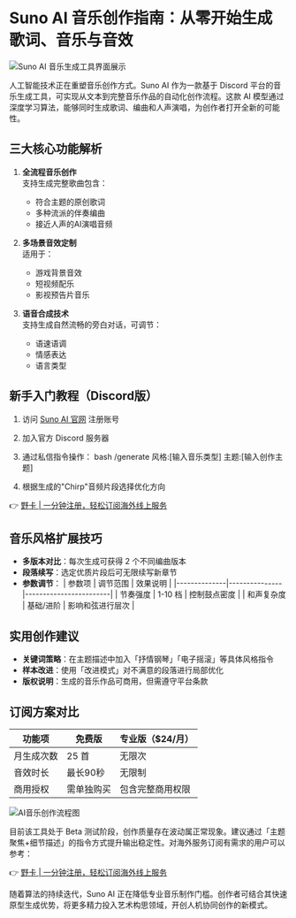 # Suno AI 音乐创作指南：从零开始生成歌词、音乐与音效

![Suno AI 音乐生成工具界面展示](https://bbtdd.com/wp-content/uploads/img/69103235184.webp)

人工智能技术正在重塑音乐创作方式。Suno AI 作为一款基于 Discord 平台的音乐生成工具，可实现从文本到完整音乐作品的自动化创作流程。这款 AI 模型通过深度学习算法，能够同时生成歌词、编曲和人声演唱，为创作者打开全新的可能性。

## 三大核心功能解析
1. **全流程音乐创作**  
   支持生成完整歌曲包含：
   - 符合主题的原创歌词
   - 多种流派的伴奏编曲
   - 接近人声的AI演唱音频

2. **多场景音效定制**  
   适用于：
   - 游戏背景音效
   - 短视频配乐
   - 影视预告片音乐

3. **语音合成技术**  
   支持生成自然流畅的旁白对话，可调节：
   - 语速语调
   - 情感表达
   - 语言类型

## 新手入门教程（Discord版）
1. 访问 [Suno AI 官网](https://suno.ai) 注册账号
2. 加入官方 Discord 服务器
3. 通过私信指令操作：
   bash
   /generate 风格:[输入音乐类型] 主题:[输入创作主题]
   
4. 根据生成的"Chirp"音频片段选择优化方向

👉 [野卡 | 一分钟注册，轻松订阅海外线上服务](https://bbtdd.com/yeka)

## 音乐风格扩展技巧
- **多版本对比**：每次生成可获得 2 个不同编曲版本
- **段落续写**：选定优质片段后可无限续写新章节
- **参数调节**：
  | 参数项       | 调节范围      | 效果说明               |
  |--------------|---------------|------------------------|
  | 节奏强度     | 1-10 档       | 控制鼓点密度           |
  | 和声复杂度   | 基础/进阶     | 影响和弦进行层次       |

## 实用创作建议
- **关键词策略**：在主题描述中加入「抒情钢琴」「电子摇滚」等具体风格指令
- **样本改进**：使用「改进模式」对不满意的段落进行局部优化
- **版权说明**：生成的音乐作品可商用，但需遵守平台条款

## 订阅方案对比
| 功能项         | 免费版             | 专业版（$24/月）    |
|----------------|--------------------|---------------------|
| 月生成次数      | 25 首             | 无限次              |
| 音效时长        | 最长90秒          | 无限制              |
| 商用授权        | 需单独购买       | 包含完整商用权限    |

![AI音乐创作流程图](https://bbtdd.com/wp-content/uploads/img/07877384.webp)

目前该工具处于 Beta 测试阶段，创作质量存在波动属正常现象。建议通过「主题聚焦+细节描述」的指令方式提升输出稳定性。对海外服务订阅有需求的用户可以参考：

👉 [野卡 | 一分钟注册，轻松订阅海外线上服务](https://bbtdd.com/yeka)

随着算法的持续迭代，Suno AI 正在降低专业音乐制作门槛。创作者可结合其快速原型生成优势，将更多精力投入艺术构思领域，开创人机协同创作的新模式。